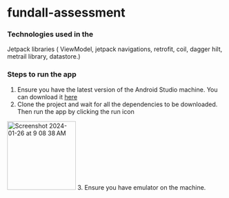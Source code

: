 # fundall-assessment
### Technologies used in the 
 Jetpack libraries ( ViewModel, jetpack navigations, retrofit, coil, dagger hilt, metrail library, datastore.) 
### Steps to run the app
1. Ensure you have the latest version of the Android Studio machine. You can download it [here](https://developer.android.com/studio) 
2. Clone the project and wait for all the dependencies to be downloaded. Then run the app by clicking the run icon
<img width="159" alt="Screenshot 2024-01-26 at 9 08 38 AM" src="https://github.com/Oluwafemijohn1/fundall-assessment/assets/52871023/09a22cf0-cfdf-4267-9437-210fb40ed5c8">
3. Ensure you have emulator on the machine.
